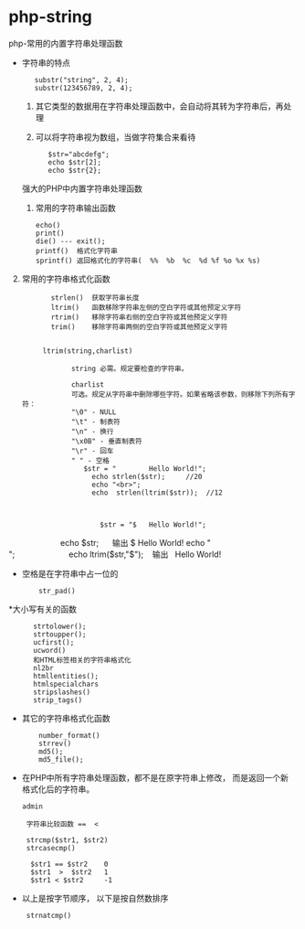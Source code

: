 # php-string
php-常用的内置字符串处理函数


 * 字符串的特点
 
          substr("string", 2, 4);
          substr(123456789, 2, 4);
 	
 	1. 其它类型的数据用在字符串处理函数中，会自动将其转为字符串后，再处理
 	2. 可以将字符串视为数组，当做字符集合来看待
  

              $str="abcdefg";
              echo $str[2];
              echo $str{2}; 
 
    
   强大的PHP中内置字符串处理函数
   
   1. 常用的字符串输出函数
 
          echo()
          print()
          die() --- exit();
          printf()  格式化字符串
          sprintf() 返回格式化的字符串(	%%	%b	%c	%d %f %o %x %s)
      
  2. 常用的字符串格式化函数
  
  
  
                strlen()  获取字符串长度
                ltrim()   函数移除字符串左侧的空白字符或其他预定义字符 
                rtrim()   移除字符串右侧的空白字符或其他预定义字符
                trim()    移除字符串两侧的空白字符或其他预定义字符
              
              
              ltrim(string,charlist)

                     string 必需。规定要检查的字符串。

                     charlist
                     可选。规定从字符串中删除哪些字符。如果省略该参数，则移除下列所有字符：
                     "\0" - NULL
                     "\t" - 制表符
                     "\n" - 换行
                     "\x0B" - 垂直制表符
                     "\r" - 回车
                     " " - 空格
                    	$str = "        Hello World!";
                          echo strlen($str);     //20
                          echo "<br>";
                          echo  strlen(ltrim($str));  //12
                          
                          
                          
                    		$str = "$   Hello World!";
                      
                        echo $str;      输出  $ Hello World!
                        echo "<br>";
                        echo  ltrim($str,"$");    输出   Hello World! 
                    
                    
      
 * 空格是在字符串中占一位的
   
    	   str_pad()
 
*大小写有关的函数
  
          strtolower(); 
          strtoupper();
          ucfirst();
          ucword()
          和HTML标签相关的字符串格式化
          nl2br
          htmllentities();
          htmlspecialchars
          stripslashes() 
          strip_tags()
 
 *	其它的字符串格式化函数
  
            number_format()
            strrev()
            md5();
            md5_file();
 
 *	在PHP中所有字符串处理函数，都不是在原字符串上修改， 而是返回一个新格式化后的字符串。
 
        admin 

         字符串比较函数 ==  <

         strcmp($str1, $str2)
         strcasecmp()

          $str1 == $str2    0
          $str1  >  $str2   1
          $str1 < $str2     -1
      
 
 *	以上是按字节顺序， 以下是按自然数排序
 
         strnatcmp()









